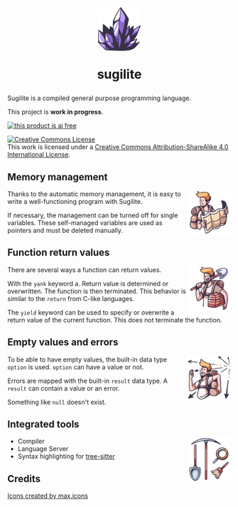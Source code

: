 <h1 align="center">
  <img
    width="100px"
    height="100px"
    alt="💎"
    src="https://raw.githubusercontent.com/Frank-Mayer/sugilite/main/img/favicon.svg"
  />
  <br/>
  <p>sugilite</p>
</h1>

Sugilite is a compiled general purpose programming language.

This project is **work in progress**.

<a href="https://this-product-is-ai-free.github.io" title="ai free">
  <img src="https://this-product-is-ai-free.github.io/badge.svg" alt="this product is ai free" />
</a>

<a rel="license" href="http://creativecommons.org/licenses/by-sa/4.0/"><img alt="Creative Commons License" style="border-width:0" src="https://i.creativecommons.org/l/by-sa/4.0/88x31.png" /></a><br />This work is licensed under a <a rel="license" href="http://creativecommons.org/licenses/by-sa/4.0/">Creative Commons Attribution-ShareAlike 4.0 International License</a>.

## Memory management

<img src="https://raw.githubusercontent.com/Frank-Mayer/sugilite/main/img/map.svg" height="100" align="right" />

Thanks to the automatic memory management, it is easy to write a well-functioning program with Sugilite.

If necessary, the management can be turned off for single variables. These self-managed variables are used as pointers and must be deleted manually.

## Function return values

<img src="https://raw.githubusercontent.com/Frank-Mayer/sugilite/main/img/dig.svg" height="100" align="right" />

There are several ways a function can return values.

With the `yank` keyword a. Return value is determined or overwritten. The function is then terminated. This behavior is similar to the `return` from C-like languages.

The `yield` keyword can be used to specify or overwrite a return value of the current function. This does not terminate the function.

## Empty values and errors

<img src="https://raw.githubusercontent.com/Frank-Mayer/sugilite/main/img/trap.svg" height="100" align="right" />

To be able to have empty values, the built-in data type `option` is used. `option` can have a value or not.

Errors are mapped with the built-in `result` data type. A `result` can contain a value or an error.

Something like `null` doesn't exist.

## Integrated tools

<img src="https://raw.githubusercontent.com/Frank-Mayer/sugilite/main/img/explorer.svg" height="100" align="right" />

- Compiler
- Language Server
- Syntax highlighting for [tree-sitter](https://github.com/tree-sitter/tree-sitter)

## Credits

[Icons created by max.icons](https://www.flaticon.com/authors/maxicons)

